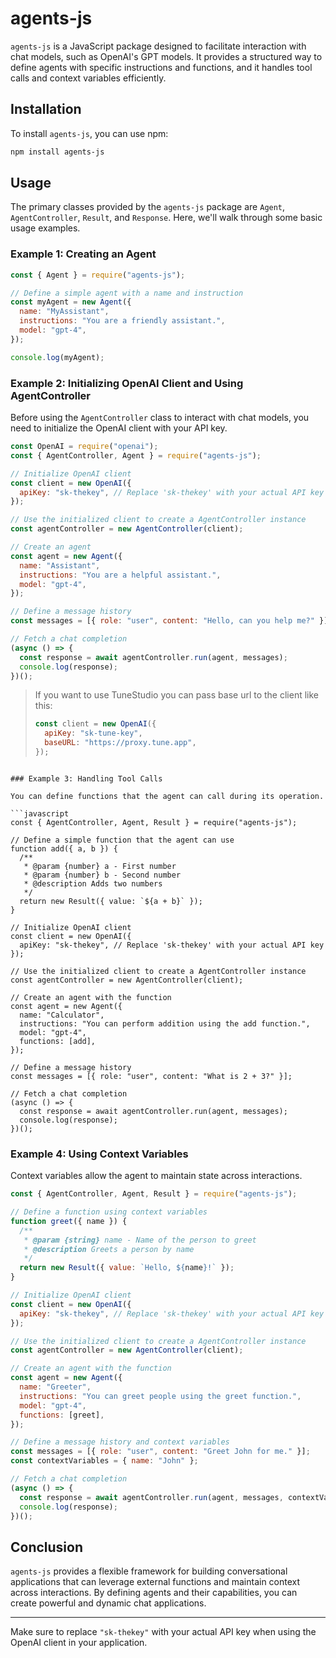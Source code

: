 # agents-js

`agents-js` is a JavaScript package designed to facilitate interaction with chat models, such as OpenAI's GPT models. It provides a structured way to define agents with specific instructions and functions, and it handles tool calls and context variables efficiently.

## Installation

To install `agents-js`, you can use npm:

```bash
npm install agents-js
```

## Usage

The primary classes provided by the `agents-js` package are `Agent`, `AgentController`, `Result`, and `Response`. Here, we'll walk through some basic usage examples.

### Example 1: Creating an Agent

```javascript
const { Agent } = require("agents-js");

// Define a simple agent with a name and instruction
const myAgent = new Agent({
  name: "MyAssistant",
  instructions: "You are a friendly assistant.",
  model: "gpt-4",
});

console.log(myAgent);
```

### Example 2: Initializing OpenAI Client and Using AgentController

Before using the `AgentController` class to interact with chat models, you need to initialize the OpenAI client with your API key.

```javascript
const OpenAI = require("openai");
const { AgentController, Agent } = require("agents-js");

// Initialize OpenAI client
const client = new OpenAI({
  apiKey: "sk-thekey", // Replace 'sk-thekey' with your actual API key
});

// Use the initialized client to create a AgentController instance
const agentController = new AgentController(client);

// Create an agent
const agent = new Agent({
  name: "Assistant",
  instructions: "You are a helpful assistant.",
  model: "gpt-4",
});

// Define a message history
const messages = [{ role: "user", content: "Hello, can you help me?" }];

// Fetch a chat completion
(async () => {
  const response = await agentController.run(agent, messages);
  console.log(response);
})();
```

> If you want to use TuneStudio you can pass base url to the client like this:
>
> ```javascript
> const client = new OpenAI({
>   apiKey: "sk-tune-key",
>   baseURL: "https://proxy.tune.app",
> });
> ```

````

### Example 3: Handling Tool Calls

You can define functions that the agent can call during its operation.

```javascript
const { AgentController, Agent, Result } = require("agents-js");

// Define a simple function that the agent can use
function add({ a, b }) {
  /**
   * @param {number} a - First number
   * @param {number} b - Second number
   * @description Adds two numbers
   */
  return new Result({ value: `${a + b}` });
}

// Initialize OpenAI client
const client = new OpenAI({
  apiKey: "sk-thekey", // Replace 'sk-thekey' with your actual API key
});

// Use the initialized client to create a AgentController instance
const agentController = new AgentController(client);

// Create an agent with the function
const agent = new Agent({
  name: "Calculator",
  instructions: "You can perform addition using the add function.",
  model: "gpt-4",
  functions: [add],
});

// Define a message history
const messages = [{ role: "user", content: "What is 2 + 3?" }];

// Fetch a chat completion
(async () => {
  const response = await agentController.run(agent, messages);
  console.log(response);
})();
````

### Example 4: Using Context Variables

Context variables allow the agent to maintain state across interactions.

```javascript
const { AgentController, Agent, Result } = require("agents-js");

// Define a function using context variables
function greet({ name }) {
  /**
   * @param {string} name - Name of the person to greet
   * @description Greets a person by name
   */
  return new Result({ value: `Hello, ${name}!` });
}

// Initialize OpenAI client
const client = new OpenAI({
  apiKey: "sk-thekey", // Replace 'sk-thekey' with your actual API key
});

// Use the initialized client to create a AgentController instance
const agentController = new AgentController(client);

// Create an agent with the function
const agent = new Agent({
  name: "Greeter",
  instructions: "You can greet people using the greet function.",
  model: "gpt-4",
  functions: [greet],
});

// Define a message history and context variables
const messages = [{ role: "user", content: "Greet John for me." }];
const contextVariables = { name: "John" };

// Fetch a chat completion
(async () => {
  const response = await agentController.run(agent, messages, contextVariables);
  console.log(response);
})();
```

## Conclusion

`agents-js` provides a flexible framework for building conversational applications that can leverage external functions and maintain context across interactions. By defining agents and their capabilities, you can create powerful and dynamic chat applications.

---

Make sure to replace `"sk-thekey"` with your actual API key when using the OpenAI client in your application.

